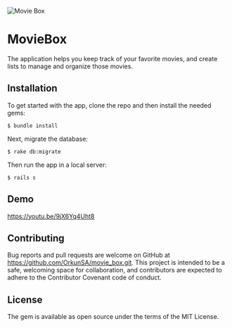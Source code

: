 ![Movie Box](https://user-images.githubusercontent.com/63612622/110399222-11809f80-803b-11eb-95a3-3f026660c18b.png)


# MovieBox

The application helps you keep track of your favorite movies, and create lists to manage and organize those movies. 

## Installation

To get started with the app, clone the repo and then install the needed gems:

`$ bundle install`

Next, migrate the database:

`$ rake db:migrate`

Then run the app in a local server:

`$ rails s`

## Demo

https://youtu.be/9jX6Yq4Uht8

## Contributing

Bug reports and pull requests are welcome on GitHub at https://github.com/OrkunSA/movie_box.git. This project is intended to be a safe, welcoming space for collaboration, and contributors are expected to adhere to the Contributor Covenant code of conduct.

## License

The gem is available as open source under the terms of the MIT License.


